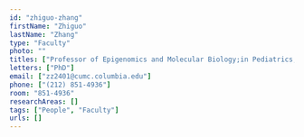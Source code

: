 ```yaml
---
id: "zhiguo-zhang"
firstName: "Zhiguo"
lastName: "Zhang"
type: "Faculty"
photo: ""
titles: ["Professor of Epigenomics and Molecular Biology;in Pediatrics, Genetics and Development"]
letters: ["PhD"]
email: ["zz2401@cumc.columbia.edu"]
phone: ["(212) 851-4936"]
room: "851-4936"
researchAreas: []
tags: ["People", "Faculty"]
urls: []
---
```


